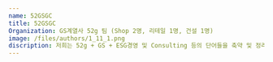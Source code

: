 ```yaml
---
name: 52GSGC
title: 52GSGC
Organization: GS계열사 52g 팀 (Shop 2명, 리테일 1명, 건설 1명) 
image: /files/authors/1_11_1.png
discription: 저희는 52g + GS + ESG경영 및 Consulting 등의 단어들을 축약 및 정리하여 팀명을 "52GSGC"로 명명하였고, GS그룹 내 홈쇼핑의 개발자, 리테일의 관리자, 건설의 연구원 등으로 구성되었습니다. 저희팀은 전술된 단어들에서 느낄 수 있는 바와 같이 GS그룹의 ESG 경영에 작은 보탬이 되기 위하여 환경(Environment)과 사회(Social)의 두 의미를 보다 담아 "관광지내 쓰레기 무단투기로 야기되는 지역사회 분쟁"이라는 문제를  이번 해커톤에서 해결해보고자 노력해 보았습니다. 
---
```

